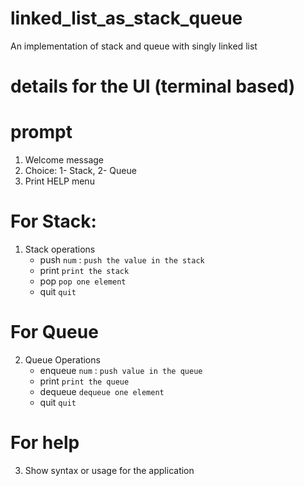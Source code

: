 # linked_list_as_stack_queue
An implementation of stack and queue with singly linked list


# details for the UI (terminal based)

# prompt

1. Welcome message
2. Choice: 1- Stack, 2- Queue
3. Print HELP menu

# For Stack:

1. Stack operations
    - push `num` : `push the value in the stack`
    - print `print the stack`
    - pop `pop one element`
    - quit `quit`

# For Queue

2. Queue Operations
    - enqueue `num` : `push value in the queue`
    - print `print the queue`
    - dequeue  `dequeue one element`
    - quit `quit`

# For help

3. Show syntax or usage for the application